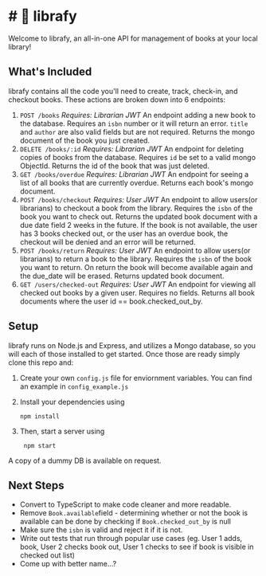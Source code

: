 # # 📖 librafy

Welcome to librafy, an all-in-one API for management of books at your local library!

## What's Included
librafy contains all the code you'll need to create, track, check-in, and checkout books.  These actions are broken down into 6 endpoints:

 1. `POST /books`
		*Requires: Librarian JWT*
		 An endpoint adding a new book to the database.  Requires an `isbn` number or it will return an error.  `title` and `author` are also valid fields but are not required.  Returns the mongo document of the book you just created.
 2. `DELETE /books/:id`
		*Requires: Librarian JWT*
		 An endpoint for deleting copies of books from the database.  Requires `id` be set to a valid mongo ObjectId.  Returns the id of the book that was just deleted.
 3. `GET /books/overdue`
		*Requires: Librarian JWT*
		 An endpoint for seeing a list of all books that are currently overdue.  Returns each book's mongo document.
 4. `POST /books/checkout`
 		*Requires: User JWT*
		 An endpoint to allow users(or librarians) to checkout a book from the library.  Requires the `isbn` of the book you want to check out.  Returns the updated book document with a due date field 2 weeks in the future.  If the book is not available, the user has 3 books checked out, or the user has an overdue book, the checkout will be denied and an error will be returned.
 5. `POST /books/return`
	*Requires: User JWT*
	An endpoint to allow users(or librarians) to return a book to the library.  Requires the `isbn` of the book you want to return.  On return the book will become available again and the due_date will be erased.  Returns updated book document.
 6. `GET /users/checked-out`
	*Requires: User JWT*
	An endpoint for viewing all checked out books by a given user. Requires no fields.  Returns all book documents where the user id == book.checked_out_by.

## Setup
librafy runs on Node.js and Express, and utilizes a Mongo database, so you will each of those installed to get started.  Once those are ready simply clone this repo and:
1) Create your own `config.js` file for enviornment variables.  You can find an example in `config_example.js`
1) Install your dependencies using

       npm install

2) Then, start a server using

        npm start
A copy of a dummy DB is available on request.

## Next Steps

 * Convert to TypeScript to make code cleaner and more readable.
 * Remove `Book.available`field - determining whether or not the book is available can be done by checking if `Book.checked_out_by` is null
 * Make sure the `isbn` is valid and reject it if it is not.
 * Write out tests that run through popular use cases (eg. User 1 adds, book, User 2 checks book out, User 1 checks to see if book is visible in checked out list)
 * Come up with better name...?
